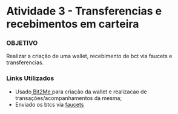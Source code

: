 # Atividade 3 - Transferencias e recebimentos em carteira

### OBJETIVO
Realizar a criação de uma wallet, recebimento de bct via faucets e transferencias.

### Links Utilizados
* Usado[ Bit2Me ](https://wallet.bit2me.com/) para criação da wallet e realizacao de transações/acompanhamentos da mesma;
* Enviado os btcs via [faucets](https://testnet-faucet.mempool.co/)
